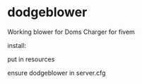 # dodgeblower
Working blower for Doms Charger for fivem

install:

put in resources

ensure dodgeblower in server.cfg
